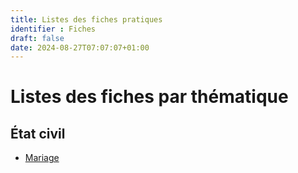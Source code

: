 ```yaml
---
title: Listes des fiches pratiques
identifier : Fiches
draft: false
date: 2024-08-27T07:07:07+01:00
---
```


# Listes des fiches par thématique

## État civil

- [Mariage](/fiches/mariage)